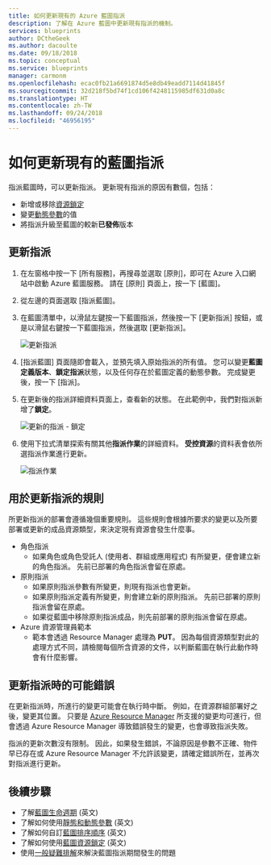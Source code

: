 ```yaml
---
title: 如何更新現有的 Azure 藍圖指派
description: 了解在 Azure 藍圖中更新現有指派的機制。
services: blueprints
author: DCtheGeek
ms.author: dacoulte
ms.date: 09/18/2018
ms.topic: conceptual
ms.service: blueprints
manager: carmonm
ms.openlocfilehash: ecac0fb21a6691874d5e8db49eadd7114d41845f
ms.sourcegitcommit: 32d218f5bd74f1cd106f4248115985df631d0a8c
ms.translationtype: HT
ms.contentlocale: zh-TW
ms.lasthandoff: 09/24/2018
ms.locfileid: "46956195"
---
```

# <a name="how-to-update-an-existing-blueprint-assignment"></a>如何更新現有的藍圖指派

指派藍圖時，可以更新指派。 更新現有指派的原因有數個，包括：

- 新增或移除[資源鎖定](../concepts/resource-locking.md)
- 變更[動態參數](../concepts/parameters.md#dynamic-parameters)的值
- 將指派升級至藍圖的較新**已發佈**版本

## <a name="updating-assignments"></a>更新指派

1. 在左窗格中按一下 [所有服務]，再搜尋並選取 [原則]，即可在 Azure 入口網站中啟動 Azure 藍圖服務。 請在 [原則] 頁面上，按一下 [藍圖]。

1. 從左邊的頁面選取 [指派藍圖]。

1. 在藍圖清單中，以滑鼠左鍵按一下藍圖指派，然後按一下 [更新指派] 按鈕，或是以滑鼠右鍵按一下藍圖指派，然後選取 [更新指派]。

   ![更新指派](../media/update-existing-assignments/update-assignment.png)

1. [指派藍圖] 頁面隨即會載入，並預先填入原始指派的所有值。 您可以變更**藍圖定義版本**、**鎖定指派**狀態，以及任何存在於藍圖定義的動態參數。 完成變更後，按一下 [指派]。

1. 在更新後的指派詳細資料頁面上，查看新的狀態。 在此範例中，我們對指派新增了**鎖定**。

   ![更新的指派 - 鎖定](../media/update-existing-assignments/updated-assignment.png)

1. 使用下拉式清單探索有關其他**指派作業**的詳細資料。 **受控資源**的資料表會依所選指派作業進行更新。

   ![指派作業](../media/update-existing-assignments/assignment-operations.png)

## <a name="rules-for-updating-assignments"></a>用於更新指派的規則

所更新指派的部署會遵循幾個重要規則。 這些規則會根據所要求的變更以及所要部署或更新的成品資源類型，來決定現有資源會發生什麼事。

- 角色指派
  - 如果角色或角色受託人 (使用者、群組或應用程式) 有所變更，便會建立新的角色指派。 先前已部署的角色指派會留在原處。
- 原則指派
  - 如果原則指派參數有所變更，則現有指派也會更新。
  - 如果原則指派定義有所變更，則會建立新的原則指派。 先前已部署的原則指派會留在原處。
  - 如果從藍圖中移除原則指派成品，則先前部署的原則指派會留在原處。
- Azure 資源管理員範本
  - 範本會透過 Resource Manager 處理為 **PUT**。 因為每個資源類型對此的處理方式不同，請檢閱每個所含資源的文件，以判斷藍圖在執行此動作時會有什麼影響。

## <a name="possible-errors-on-updating-assignments"></a>更新指派時的可能錯誤

在更新指派時，所進行的變更可能會在執行時中斷。 例如，在資源群組部署好之後，變更其位置。 只要是 [Azure Resource Manager](../../../azure-resource-manager/resource-group-overview.md) 所支援的變更均可進行，但會透過 Azure Resource Manager 導致錯誤發生的變更，也會導致指派失敗。

指派的更新次數沒有限制。 因此，如果發生錯誤，不論原因是參數不正確、物件早已存在或 Azure Resource Manager 不允許該變更，請確定錯誤所在，並再次對指派進行更新。

## <a name="next-steps"></a>後續步驟

- 了解[藍圖生命週期](../concepts/lifecycle.md) (英文)
- 了解如何使用[靜態和動態參數](../concepts/parameters.md) (英文)
- 了解如何自訂[藍圖排序順序](../concepts/sequencing-order.md) (英文)
- 了解如何使用[藍圖資源鎖定](../concepts/resource-locking.md) (英文)
- 使用[一般疑難排解](../troubleshoot/general.md)來解決藍圖指派期間發生的問題
